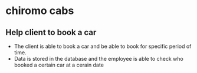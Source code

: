 # chiromo cabs

## Help client to book a car
- The client is able to book a car and be able to book for specific period of time.
- Data is stored in the database  and the employee is able to check who booked a certain car at a cerain date
